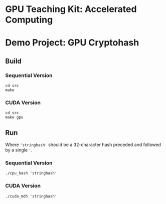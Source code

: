 # GPU Teaching Kit: Accelerated Computing
# Demo Project: GPU Cryptohash

## Build

### Sequential Version

    cd src
    make


### CUDA Version

    cd src
    make gpu

## Run

Where `'stringhash'` should be a 32-character hash preceded and followed by a single `'`.


### Sequential Version

    ./cpu_hash 'stringhash'

### CUDA Version

    ./cuda_mdh 'stringhash'
